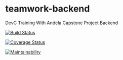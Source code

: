 # teamwork-backend
DevC Training With Andela Capstone Project Backend 

[![Build Status](https://travis-ci.com/jafman/teamwork-backend.svg?branch=master)](https://travis-ci.com/jafman/teamwork-backend)

[![Coverage Status](https://coveralls.io/repos/github/jafman/teamwork-backend/badge.svg?branch=master)](https://coveralls.io/github/jafman/teamwork-backend?branch=master)

[![Maintainability](https://api.codeclimate.com/v1/badges/491a36273de971fd8e1d/maintainability)](https://codeclimate.com/github/jafman/teamwork-backend/maintainability)
